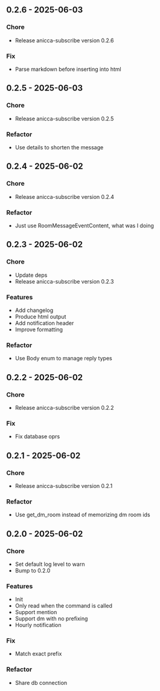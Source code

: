 ## 0.2.6 - 2025-06-03
### Chore
- Release anicca-subscribe version 0.2.6

### Fix
- Parse markdown before inserting into html

## 0.2.5 - 2025-06-03
### Chore
- Release anicca-subscribe version 0.2.5

### Refactor
- Use details to shorten the message

## 0.2.4 - 2025-06-02
### Chore
- Release anicca-subscribe version 0.2.4

### Refactor
- Just use RoomMessageEventContent, what was I doing

## 0.2.3 - 2025-06-02
### Chore
- Update deps
- Release anicca-subscribe version 0.2.3

### Features
- Add changelog
- Produce html output
- Add notification header
- Improve formatting

### Refactor
- Use Body enum to manage reply types

## 0.2.2 - 2025-06-02
### Chore
- Release anicca-subscribe version 0.2.2

### Fix
- Fix database oprs

## 0.2.1 - 2025-06-02
### Chore
- Release anicca-subscribe version 0.2.1

### Refactor
- Use get_dm_room instead of memorizing dm room ids

## 0.2.0 - 2025-06-02
### Chore
- Set default log level to warn
- Bump to 0.2.0

### Features
- Init
- Only read when the command is called
- Support mention
- Support dm with no prefixing
- Hourly notification

### Fix
- Match exact prefix

### Refactor
- Share db connection

